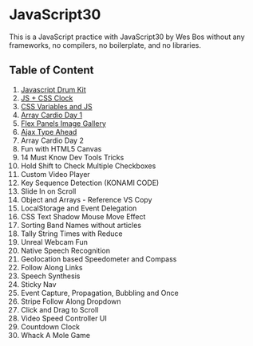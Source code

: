 ﻿# JavaScript30

This is a JavaScript practice with JavaScript30 by Wes Bos without any frameworks, no compilers, no boilerplate, and no libraries.

## Table of Content
1. [Javascript Drum Kit](https://github.com/Huiclaire/JavaScript30/tree/master/01%20-%20JavaScript%20Drum%20Kit)
2. [JS + CSS Clock](https://github.com/Huiclaire/JavaScript30/tree/master/02%20-%20JS%20and%20CSS%20Clock)
3. [CSS Variables and JS](https://github.com/Huiclaire/JavaScript30/tree/master/03%20-%20CSS%20Variables)
4. [Array Cardio Day 1](https://github.com/Huiclaire/JavaScript30/tree/master/04%20-%20Array%20Cardio%20Day%201)
5. [Flex Panels Image Gallery](https://github.com/Huiclaire/JavaScript30/blob/master/05%20-%20Flex%20Panel%20Gallery/README.md)
6. [Ajax Type Ahead](https://github.com/Huiclaire/JavaScript30/blob/master/06%20-%20Type%20Ahead/README.md)
7. Array Cardio Day 2
8. Fun with HTML5 Canvas
9. 14 Must Know Dev Tools Tricks
10. Hold Shift to Check Multiple Checkboxes
11. Custom Video Player
12. Key Sequence Detection (KONAMI CODE)
13. Slide In on Scroll
14. Object and Arrays - Reference VS Copy
15. LocalStorage and Event Delegation
16. CSS Text Shadow Mouse Move Effect
17. Sorting Band Names without articles
18. Tally String Times with Reduce
19. Unreal Webcam Fun
20. Native Speech Recognition
21. Geolocation based Speedometer and Compass
22. Follow Along Links
23. Speech Synthesis
24. Sticky Nav
25. Event Capture, Propagation, Bubbling and Once
26. Stripe Follow Along Dropdown
27. Click and Drag to Scroll
28. Video Speed Controller UI
29. Countdown Clock
30. Whack A Mole Game
